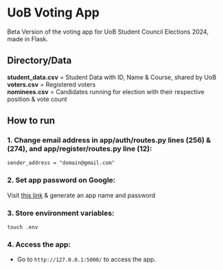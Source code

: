 # UoB Voting App 

Beta Version of the voting app for UoB Student Council Elections 2024, made in Flask. 

## Directory/Data

**student_data.csv** = Student Data with ID, Name & Course, shared by UoB  
**voters.csv** = Registered voters  
**nominees.csv** = Candidates running for election with their respective position & vote count

## How to run


### 1. Change email address in app/auth/routes.py lines (256) & (274), and app/register/routes.py line (12):
```
sender_address = "domain@gmail.com" 
```
### 2. Set app password on Google:
Visit [this link]('https://accounts.google.com/v3/signin/identifier?continue=https%3A%2F%2Fmyaccount.google.com%2Fapppasswords&followup=https%3A%2F%2Fmyaccount.google.com%2Fapppasswords&ifkv=ASKXGp0mvda2mUS-4Iuq-oDCKDcqVEnbEjmFCNtztqKCJEOzwiC8zJQC6L1UTsauBa8d1T2HFUBu5A&osid=1&passive=1209600&rart=ANgoxcctWpClpk-e1e82lr36OXRpFS3yNTPoIQeGw7Gx1E_m8sTNMKNtUfkrYmm0REjRyYB_NygDdRaj6jyfNM_F_IDCclLfdg&service=accountsettings&flowName=GlifWebSignIn&flowEntry=ServiceLogin&dsh=S-32962069%3A1706579171935790&theme=glif') & generate an app name and password

### 3. Store environment variables:

```
touch .env
```

### 4. Access the app:
- Go to `http://127.0.0.1:5000/` to access the app.

